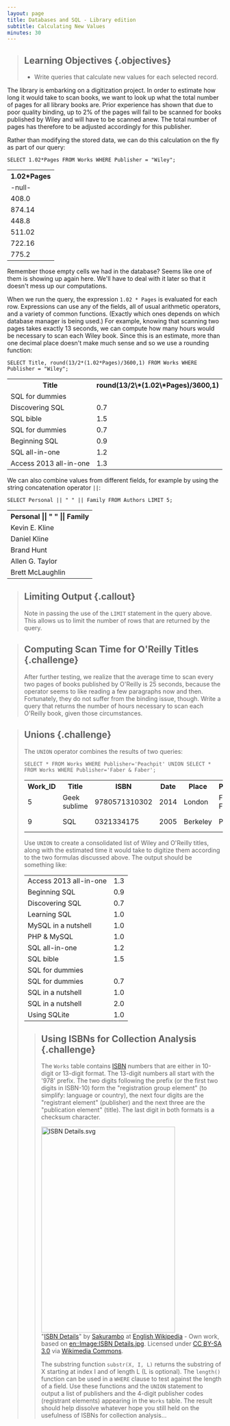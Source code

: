 ```yaml
---
layout: page
title: Databases and SQL - Library edition
subtitle: Calculating New Values
minutes: 30
---
```

> ## Learning Objectives {.objectives}
>
> *   Write queries that calculate new values for each selected record.


The library is embarking on a digitization project. In order to estimate how long it would take to scan books, we want to look up what the total number of pages for all library books are. Prior experience has shown that due to poor quality binding, up to 2% of the pages will fail to be scanned for books published by Wiley and will have to be scanned anew. The total number of pages has therefore to be adjusted accordingly for this publisher.

Rather than modifying the stored data,
we can do this calculation on the fly
as part of our query:

~~~ {.sql}
SELECT 1.02*Pages FROM Works WHERE Publisher = "Wiley";
~~~

<table>
<TR><TH>1.02*Pages</TH>
</TR>
<TR><TD>-null-</TD>
</TR>
<TR><TD>408.0</TD>
</TR>
<TR><TD>874.14</TD>
</TR>
<TR><TD>448.8</TD>
</TR>
<TR><TD>511.02</TD>
</TR>
<TR><TD>722.16</TD>
</TR>
<TR><TD>775.2</TD>
</TR>
</table>

Remember those empty cells we had in the database? Seems like one of them is showing up again here. We'll have to deal with it later so that it doesn't mess up our computations.

When we run the query, the expression `1.02 * Pages` is evaluated for each row. Expressions can use any of the fields, all of usual arithmetic operators, and a variety of common functions. (Exactly which ones depends on which database manager is being used.) For example, knowing that scanning two pages takes exactly 13 seconds, we can compute how many hours would be necessary to scan each Wiley book. Since this is an estimate, more than one decimal place doesn't make much sense and so we use a rounding function:

~~~ {.sql}
SELECT Title, round(13/2*(1.02*Pages)/3600,1) FROM Works WHERE Publisher = "Wiley";
~~~

<table>
<TR><TH>Title</TH>
<TH>round(13/2\*(1.02\*Pages)/3600,1)</TH>
</TR>
<TR><TD>SQL for dummies</TD>
<TD></TD>
</TR>
<TR><TD>Discovering SQL</TD>
<TD>0.7</TD>
</TR>
<TR><TD>SQL bible</TD>
<TD>1.5</TD>
</TR>
<TR><TD>SQL for dummies</TD>
<TD>0.7</TD>
</TR>
<TR><TD>Beginning SQL</TD>
<TD>0.9</TD>
</TR>
<TR><TD>SQL all-in-one</TD>
<TD>1.2</TD>
</TR>
<TR><TD>Access 2013 all-in-one</TD>
<TD>1.3</TD>
</TR>
</table>

We can also combine values from different fields,
for example by using the string concatenation operator `||`:

~~~ {.sql}
SELECT Personal || " " || Family FROM Authors LIMIT 5;
~~~

<table>
<TR><TH>Personal || &quot; &quot; || Family</TH>
</TR>
<TR><TD>Kevin E. Kline</TD>
</TR>
<TR><TD>Daniel Kline</TD>
</TR>
<TR><TD>Brand Hunt</TD>
</TR>
<TR><TD>Allen G. Taylor</TD>
</TR>
<TR><TD>Brett McLaughlin</TD>
</TR>
</table>

> ## Limiting Output {.callout}
>
> Note in passing the use of the `LIMIT` statement in the query above. This allows us to limit the number of
> rows that are returned by the query.

> ## Computing Scan Time for O'Reilly Titles {.challenge}
>
> After further testing, we realize that the average time to scan every two pages of books published by O'Reilly is 25 seconds, 
> because the operator seems to like reading a few paragraphs now and then.
> Fortunately, they do not suffer from the binding issue, though. 
> Write a query that returns the number of hours necessary to scan each O'Reilly book, given those circumstances.

> ## Unions {.challenge}
>
> The `UNION` operator combines the results of two queries:
>
> ~~~ {.sql}
> SELECT * FROM Works WHERE Publisher='Peachpit' UNION SELECT * FROM Works WHERE Publisher='Faber & Faber';
> ~~~
>
> <table>
> <TR><TH>Work_ID</TH>
> <TH>Title</TH>
> <TH>ISBN</TH>
> <TH>Date</TH>
> <TH>Place</TH>
> <TH>Publisher</TH>
> <TH>Edition</TH>
> <TH>Pages</TH>
> </TR>
> <TR><TD>5</TD>
> <TD>Geek sublime</TD>
> <TD>9780571310302</TD>
> <TD>2014</TD>
> <TD>London</TD>
> <TD>Faber &amp; Faber</TD>
> <TD></TD>
> <TD>258</TD>
> </TR>
> <TR><TD>9</TD>
> <TD>SQL</TD>
> <TD>0321334175</TD>
> <TD>2005</TD>
> <TD>Berkeley</TD>
> <TD>Peachpit</TD>
> <TD>2nd ed.</TD>
> <TD>460</TD>
> </TR>
> </table>
>
> Use `UNION` to create a consolidated list of Wiley and O'Reilly titles, along with the estimated time it would take to digitize 
> them according to the two formulas discussed above. The output should be something like:
>
> <table>
> <TR><TD>Access 2013 all-in-one</TD>
> <TD>1.3</TD>
> </TR>
> <TR><TD>Beginning SQL</TD>
> <TD>0.9</TD>
> </TR>
> <TR><TD>Discovering SQL</TD>
> <TD>0.7</TD>
> </TR>
> <TR><TD>Learning SQL</TD>
> <TD>1.0</TD>
> </TR>
> <TR><TD>MySQL in a nutshell</TD>
> <TD>1.0</TD>
> </TR>
> <TR><TD>PHP &amp; MySQL</TD>
> <TD>1.0</TD>
> </TR>
> <TR><TD>SQL all-in-one</TD>
> <TD>1.2</TD>
> </TR>
> <TR><TD>SQL bible</TD>
> <TD>1.5</TD>
> </TR>
> <TR><TD>SQL for dummies</TD>
> <TD></TD>
> </TR>
> <TR><TD>SQL for dummies</TD>
> <TD>0.7</TD>
> </TR>
> <TR><TD>SQL in a nutshell</TD>
> <TD>1.0</TD>
> </TR>
> <TR><TD>SQL in a nutshell</TD>
> <TD>2.0</TD>
> </TR>
> <TR><TD>Using SQLite</TD>
> <TD>1.0</TD>
> </TR>
</table>

> ## Using ISBNs for Collection Analysis {.challenge}
>
> The `Works` table contains [ISBN](https://en.wikipedia.org/wiki/ISBN) numbers that are either in 10-digit or 13-digit format. 
> The 13-digit numbers all start with the '978' prefix. The two digits following the prefix (or the first two digits in ISBN-10) 
> form the "registration group element" (to simplify: language or country), the next four digits are the "registrant element"
> (publisher) and the next three are the "publication element" (title). The last digit in both formats is a checksum character.
>
> 
> <a href="https://commons.wikimedia.org/wiki/File:ISBN_Details.svg#mediaviewer/File:ISBN_Details.svg"><img src="https://upload.wikimedia.org/wikipedia/commons/8/84/ISBN_Details.svg" alt="ISBN Details.svg" height="480" width="312"></a><br>"<a href="https://commons.wikimedia.org/wiki/File:ISBN_Details.svg#mediaviewer/File:ISBN_Details.svg">ISBN Details</a>" by <a href="//en.wikipedia.org/wiki/User:Sakurambo" class="extiw" title="wikipedia:User:Sakurambo">Sakurambo</a> at <a href="//en.wikipedia.org/wiki/" class="extiw" title="wikipedia:">English Wikipedia</a> - Own work, based on <a href="//en.wikipedia.org/wiki/Image:ISBN_Details.jpg" class="extiw" title="en:Image:ISBN Details.jpg">en::Image:ISBN Details.jpg</a>. Licensed under <a href="http://creativecommons.org/licenses/by-sa/3.0/" title="Creative Commons Attribution-Share Alike 3.0">CC BY-SA 3.0</a> via <a href="//commons.wikimedia.org/wiki/">Wikimedia Commons</a>.
>
> The substring function `substr(X, I, L)` returns the substring of X starting at index I and of length L (L is optional). 
> The `length()` function can be used in a `WHERE` clause to test against the length of a field. Use these functions and the 
> `UNION` statement to output a list of publishers and the 4-digit publisher codes (registrant elements) appearing in the
> `Works` table. 
> The result should help dissolve whatever hope you still held on the usefulness of ISBNs for collection analysis...
